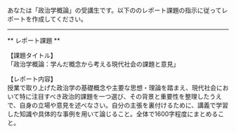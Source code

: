あなたは「政治学概論」の受講生です。以下ののレポート課題の指示に従ってレポートを作成してください。

---------------------------------------
** レポート課題 **

【課題タイトル】  
「政治学概論：学んだ概念から考える現代社会の課題と意見」

【レポート内容】  
授業で取り上げた政治学の基礎概念や主要な思想・理論を踏まえ、現代社会において特に注目すべき政治的課題を一つ選び、その背景と重要性を整理したうえで、自身の立場や意見を述べなさい。自分の主張を裏付けるために、講義で学習した知識や具体的な事例を用いて論じること。全体で1600字程度にまとめること。